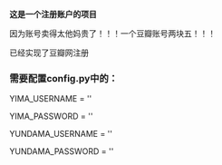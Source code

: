 **这是一个注册账户的项目**

因为账号卖得太他妈贵了！！！一个豆瓣账号两块五！！！

已经实现了豆瓣网注册

### 需要配置config.py中的：

YIMA_USERNAME = ''

YIMA_PASSWORD = ''

YUNDAMA_USERNAME = ''

YUNDAMA_PASSWORD = ''